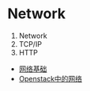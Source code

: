 # Network
1. Network
2. TCP/IP
3. HTTP
* [网络基础](Network/网络基础.md)
* [Openstack中的网络](Network/Openstack中的网络.md)